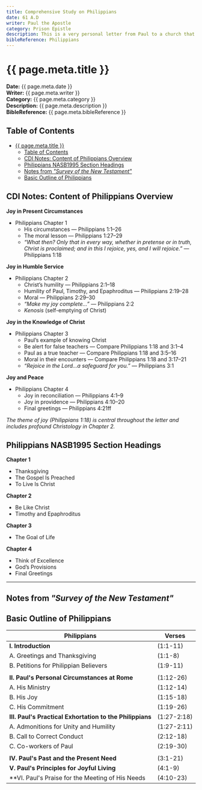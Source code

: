 ```yaml
---
title: Comprehensive Study on Philippians
date: 61 A.D
writer: Paul the Apostle
category: Prison Epistle
description: This is a very personal letter from Paul to a church that has cared for him.
bibleReference: Philippians
---
```


# {{ page.meta.title }}

**Date:** {{ page.meta.date }}  
**Writer:** {{ page.meta.writer }}  
**Category:** {{ page.meta.category }}  
**Description:** {{ page.meta.description }}  
**BibleReference:** {{ page.meta.bibleReference }}

## Table of Contents

- [{{ page.meta.title }}](#-pagemetatitle-)
  - [Table of Contents](#table-of-contents)
  - [CDI Notes: Content of Philippians Overview](#cdi-notes-content-of-philippians-overview)
  - [Philippians NASB1995 Section Headings](#philippians-nasb1995-section-headings)
  - [Notes from *"Survey of the New Testament"*](#notes-from-survey-of-the-new-testament)
  - [Basic Outline of Philippians](#basic-outline-of-philippians)

## CDI Notes: Content of Philippians Overview

**Joy in Present Circumstances**  

- Philippians Chapter 1  
  - His circumstances — Philippians 1:1–26  
  - The moral lesson — Philippians 1:27–29  
  - *“What then? Only that in every way, whether in pretense or in truth, Christ is proclaimed; and in this I rejoice, yes, and I will rejoice.”* — Philippians 1:18  

**Joy in Humble Service**  

- Philippians Chapter 2  
  - Christ’s humility — Philippians 2:1–18  
  - Humility of Paul, Timothy, and Epaphroditus — Philippians 2:19–28  
  - Moral — Philippians 2:29–30  
  - *“Make my joy complete…”* — Philippians 2:2  
  - *Kenosis* (self-emptying of Christ)

**Joy in the Knowledge of Christ**  

- Philippians Chapter 3  
  - Paul’s example of knowing Christ  
  - Be alert for false teachers — Compare Philippians 1:18 and 3:1–4  
  - Paul as a true teacher — Compare Philippians 1:18 and 3:5–16  
  - Moral in their encounters — Compare Philippians 1:18 and 3:17–21  
  - *“Rejoice in the Lord…a safeguard for you.”* — Philippians 3:1  

**Joy and Peace**  

- Philippians Chapter 4  
  - Joy in reconciliation — Philippians 4:1–9  
  - Joy in providence — Philippians 4:10–20  
  - Final greetings — Philippians 4:21ff  

*The theme of joy (Philippians 1:18) is central throughout the letter and includes profound Christology in Chapter 2.*

## Philippians NASB1995 Section Headings

**Chapter 1**  

- Thanksgiving  
- The Gospel Is Preached  
- To Live Is Christ

**Chapter 2**  

- Be Like Christ  
- Timothy and Epaphroditus

**Chapter 3**  

- The Goal of Life

**Chapter 4**  

- Think of Excellence  
- God’s Provisions  
- Final Greetings

---

## Notes from *"Survey of the New Testament"*

## Basic Outline of Philippians

| Philippians | Verses |
| ----------- | ----------|
| **I. Introduction** | (1:1-11) |
| A. Greetings and Thanksgiving | (1:1-8) |
| B. Petitions for Philippian Believers | (1:9-11) |
| | |
| **II. Paul's Personal Circumstances at Rome** | (1:12-26) |
| A. His Ministry | (1:12-14) |
| B. His Joy | (1:15-18) |
| C. His Commitment | (1:19-26) |
| **III. Paul's Practical Exhortation to the Philippians** | (1:27-2:18) |
| A. Admonitions for Unity and Humility | (1:27-2:11) |
| B. Call to Correct Conduct | (2:12-18) |
| C. Co-workers of Paul | (2:19-30) |
| | |
| **IV. Paul's Past and the Present Need** | (3:1-21) |
| **V. Paul's Principles for Joyful Living** | (4:1-9) |
| **VI. Paul's Praise for the Meeting of His Needs | (4:10-23) |
